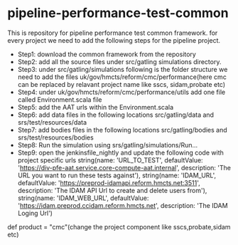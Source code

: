 # pipeline-performance-test-common

This is repository for pipeline performance test common framework. for every project we need to add the following steps for the pipeline project.
- Step1: download the common framework from the repository
- Step2: add all the source files under src/gatling simulations directory.
- Step3: under src/gatling/simulations following is the folder structure we need to add the files
uk/gov/hmcts/reform/cmc/performance(here cmc can be replaced by relavant project name like sscs, sidam,probate etc)
- Step4: under uk/gov/hmcts/reform/cmc/performance/utils add one file called Environment.scala file 
- Step5: add the AAT urls within the Environment.scala
- Step6: add data files in the following locations
src/gatling/data and srs/test/resources/data
- Step7: add bodies files in the following locations
src/gatling/bodies and srs/test/resources/bodies
- Step8: Run the simulation using srs/gatling/simulations/Run...
- Step9: open the jenkinsfile_nightly and update the following code with project specific urls 
 string(name: 'URL_TO_TEST', defaultValue: 'https://div-pfe-aat.service.core-compute-aat.internal', description: 'The URL you want to run these tests against'),
                string(name: 'IDAM_URL', defaultValue: 'https://preprod-idamapi.reform.hmcts.net:3511', description: 'The IDAM API Url to create and delete users from'),
                string(name: 'IDAM_WEB_URL', defaultValue: 'https://idam.preprod.ccidam.reform.hmcts.net', description: 'The IDAM Loging Url')
 
 def product = "cmc"(change the project component like sscs,probate,sidam etc)

                
